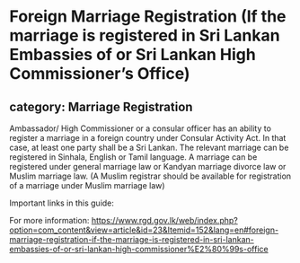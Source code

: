 # Foreign Marriage Registration (If the marriage is registered in Sri Lankan Embassies of or Sri Lankan High Commissioner’s Office)
## category: Marriage Registration

Ambassador/ High Commissioner or a consular officer has an ability to register a marriage in a foreign country under Consular Activity Act.
In that case, at least one party shall be a Sri Lankan.
The relevant marriage can be registered in Sinhala, English or Tamil language.
A marriage can be registered under general marriage law or Kandyan marriage divorce law or Muslim marriage law. (A Muslim registrar should be available for registration of a marriage under Muslim marriage law)

Important links in this guide:


For more information: https://www.rgd.gov.lk/web/index.php?option=com_content&view=article&id=23&Itemid=152&lang=en#foreign-marriage-registration-if-the-marriage-is-registered-in-sri-lankan-embassies-of-or-sri-lankan-high-commissioner%E2%80%99s-office

